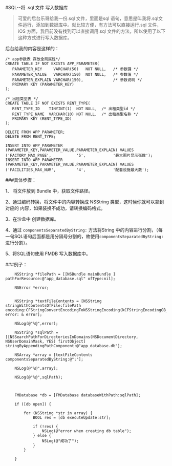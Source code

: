 #SQL--将 .sql 文件 写入数据库

> 可爱的后台乐哥给我一份.sql 文件，里面是sql 语句，意思是叫我将.sql文件运行，添加到数据库中。就比较方便，有方法可以直接运行.sql 文件，iOS 方面，我目前没有找到可以直接调用.sql 文件的方法，所以使用了以下这种方式进行写入数据库。

后台给我的内容是这样的：

	
	/* app参数表 存放全局属性*/
	CREATE TABLE IF NOT EXISTS APP_PARAMETER(
	   PARAMETER_KEY     VARCHAR(50)   NOT NULL,   /* 参数键 */
	   PARAMETER_VALUE   VARCHAR(150)  NOT NULL,   /* 参数值 */
	   PARAMETER_EXPLAIN VARCHAR(150),             /* 参数说明 */
	   PRIMARY KEY (PARAMETER_KEY)
	);
	
	/* 出租类型表 */
	CREATE TABLE IF NOT EXISTS RENT_TYPE(
	   RENT_TYPE_ID    TINYINT(1)  NOT NULL,  /* 出租类型id */
	   RENT_TYPE_NAME  VARCHAR(10) NOT NULL,  /* 出租类型名称 */
	   PRIMARY KEY (RENT_TYPE_ID)
	);
	
	DELETE FROM APP_PARAMETER;
	DELETE FROM RENT_TYPE;
	
	INSERT INTO APP_PARAMETER (PARAMETER_KEY,PARAMETER_VALUE,PARAMETER_EXPLAIN) VALUES ('FACTORY_MAX_PAGE',           '5',            '最大图片显示张数');
	INSERT INTO APP_PARAMETER (PARAMETER_KEY,PARAMETER_VALUE,PARAMETER_EXPLAIN) VALUES ('FACILITIES_MAX_NUM',         '4',            '配套设施最大数');


###具体步骤：

1、 将文件放到 Bundle 中，获取文件路径。


2、通过编码转换，将文件中的内容转换成 NSString 类型，这时候你就可以拿到对应的 内容，如果装换不成功，请转换编码格式。

3、在沙盒中 创建数据库。

4、通过 `componentsSeparatedByString:` 方法将String 中的内容进行分割，（每一句SQL语句后面都是用分隔号分割的，故使用`componentsSeparatedByString:`进行分割）。

5、将SQL语句使用 FMDB 写入数据库中。

###例子：

```
	NSString *filePath = [[NSBundle mainBundle ] pathForResource:@"app_database.sql" ofType:nil];
	
    NSError *error;
    
    
    NSString *textFileContents = [NSString stringWithContentsOfFile:filePath encoding:CFStringConvertEncodingToNSStringEncoding(kCFStringEncodingGB_18030_2000) error: & error];
    
    NSLog(@"%@",error);

    NSString *sqlPath = [[NSSearchPathForDirectoriesInDomains(NSDocumentDirectory, NSUserDomainMask, YES) firstObject] stringByAppendingPathComponent:@"app_database.db"];
    
    NSArray *array = [textFileContents componentsSeparatedByString:@";"];
    
    NSLog(@"%@",array);
    
    NSLog(@"%@",sqlPath);
    
    
    
    FMDatabase *db = [FMDatabase databaseWithPath:sqlPath];
    
    if ([db open]) {
        
        for (NSString *str in array) {
            BOOL res = [db executeUpdate:str];
            
            if (!res) {
                NSLog(@"error when creating db table");
            } else {
                NSLog(@"成功了");
            }
        }
        
    }
```



